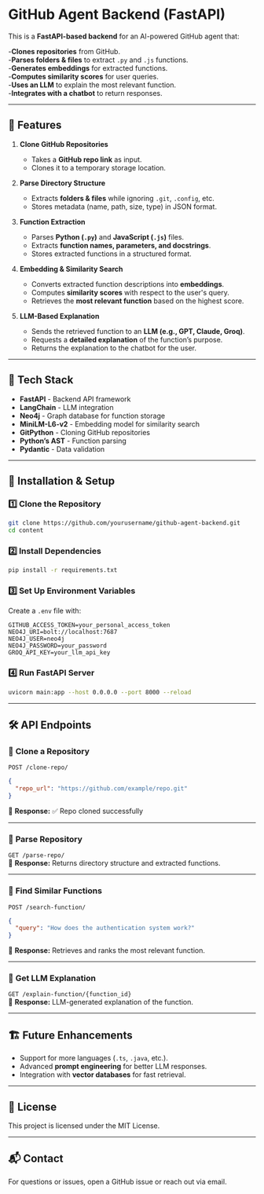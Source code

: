 # GitHub Agent Backend (FastAPI)

This is a **FastAPI-based backend** for an AI-powered GitHub agent that:


 -**Clones repositories** from GitHub.  
 -**Parses folders & files** to extract `.py` and `.js` functions.  
 -**Generates embeddings** for extracted functions.  
 -**Computes similarity scores** for user queries.  
 -**Uses an LLM** to explain the most relevant function.  
 -**Integrates with a chatbot** to return responses.  

---

## 🚀 Features  

1. **Clone GitHub Repositories**  
   - Takes a **GitHub repo link** as input.  
   - Clones it to a temporary storage location.  

2. **Parse Directory Structure**  
   - Extracts **folders & files** while ignoring `.git`, `.config`, etc.  
   - Stores metadata (name, path, size, type) in JSON format.  

3. **Function Extraction**  
   - Parses **Python (`.py`)** and **JavaScript (`.js`)** files.  
   - Extracts **function names, parameters, and docstrings**.  
   - Stores extracted functions in a structured format.  

4. **Embedding & Similarity Search**  
   - Converts extracted function descriptions into **embeddings**.  
   - Computes **similarity scores** with respect to the user's query.  
   - Retrieves the **most relevant function** based on the highest score.  

5. **LLM-Based Explanation**  
   - Sends the retrieved function to an **LLM (e.g., GPT, Claude, Groq)**.  
   - Requests a **detailed explanation** of the function’s purpose.  
   - Returns the explanation to the chatbot for the user.  

---

## 📌 Tech Stack  

- **FastAPI** - Backend API framework  
- **LangChain** - LLM integration  
- **Neo4j** - Graph database for function storage  
- **MiniLM-L6-v2** - Embedding model for similarity search  
- **GitPython** - Cloning GitHub repositories  
- **Python’s AST** - Function parsing  
- **Pydantic** - Data validation  

---

## 🔧 Installation & Setup  

### 1️⃣ Clone the Repository  
```bash
git clone https://github.com/yourusername/github-agent-backend.git
cd content
```

### 2️⃣ Install Dependencies  
```bash
pip install -r requirements.txt
```

### 3️⃣ Set Up Environment Variables  
Create a `.env` file with:  
```
GITHUB_ACCESS_TOKEN=your_personal_access_token
NEO4J_URI=bolt://localhost:7687
NEO4J_USER=neo4j
NEO4J_PASSWORD=your_password
GROQ_API_KEY=your_llm_api_key
```

### 4️⃣ Run FastAPI Server  
```bash
uvicorn main:app --host 0.0.0.0 --port 8000 --reload
```

---

## 🛠 API Endpoints  

### 🔹 **Clone a Repository**  
`POST /clone-repo/`  
```json
{
  "repo_url": "https://github.com/example/repo.git"
}
```
🔹 **Response:** ✅ Repo cloned successfully  

---

### 🔹 **Parse Repository**  
`GET /parse-repo/`  
🔹 **Response:** Returns directory structure and extracted functions.  

---

### 🔹 **Find Similar Functions**  
`POST /search-function/`  
```json
{
  "query": "How does the authentication system work?"
}
```
🔹 **Response:** Retrieves and ranks the most relevant function.  

---

### 🔹 **Get LLM Explanation**  
`GET /explain-function/{function_id}`  
🔹 **Response:** LLM-generated explanation of the function.  

---

## 🏗️ Future Enhancements  
- Support for more languages (`.ts`, `.java`, etc.).  
- Advanced **prompt engineering** for better LLM responses.  
- Integration with **vector databases** for fast retrieval.  

---

## 📜 License  
This project is licensed under the MIT License.  

---

## 📬 Contact  
For questions or issues, open a GitHub issue or reach out via email.  

